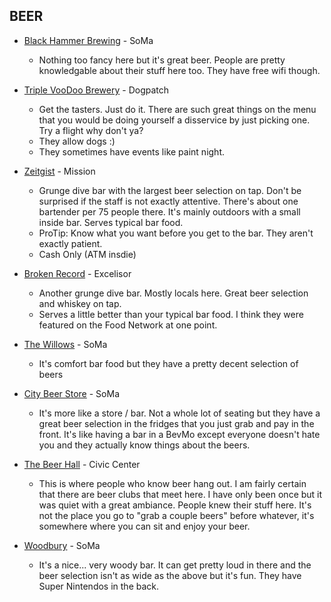 
## BEER

* [Black Hammer Brewing](http://blackhammerbrewing.com/) - SoMa
	* Nothing too fancy here but it's great beer. People are pretty knowledgable about their stuff here too. They have free wifi though.

* [Triple VooDoo Brewery](https://www.triplevoodoo.com/) - Dogpatch
	* Get the tasters. Just do it. There are such great things on the menu that you would be doing yourself a disservice by just picking one. Try a flight why don't ya?
	* They allow dogs :) 
	* They sometimes have events like paint night.	

* [Zeitgist](http://www.zeitgeistsf.com/) - Mission 
	* Grunge dive bar with the largest beer selection on tap. Don't be surprised if the staff is not exactly attentive. There's about one bartender per 75 people there. It's mainly outdoors with a small inside bar. Serves typical bar food.
	* ProTip: Know what you want before you get to the bar. They aren't exactly patient. 
	* Cash Only (ATM insdie)	

* [Broken Record](http://www.brokenrecordbar.com/contact/) - Excelisor
	* Another grunge dive bar. Mostly locals here. Great beer selection and whiskey on tap.
	* Serves a little better than your typical bar food. I think they were featured on the Food Network at one point.

* [The Willows](http://www.thewillowssf.com/) - SoMa
	* It's comfort bar food but they have a pretty decent selection of beers	

* [City Beer Store](http://citybeerstore.com/)	- SoMa
	* It's more like a store / bar. Not a whole lot of seating but they have a great beer selection in the fridges that you just grab and pay in the front. It's like having a bar in a BevMo except everyone doesn't hate you and they actually know things about the beers. 

* [The Beer Hall](http://www.thebeerhallsf.com/) - Civic Center
	* This is where people who know beer hang out. I am fairly certain that there are beer clubs that meet here. I have only been once but it was quiet with a great ambiance. People knew their stuff here. It's not the place you go to "grab a couple beers" before whatever, it's somewhere where you can sit and enjoy your beer. 

* [Woodbury](http://woodburysf.com/) - SoMa
	* It's a nice... very woody bar. It can get pretty loud in there and the beer selection isn't as wide as the above but it's fun. They have Super Nintendos in the back. 	
